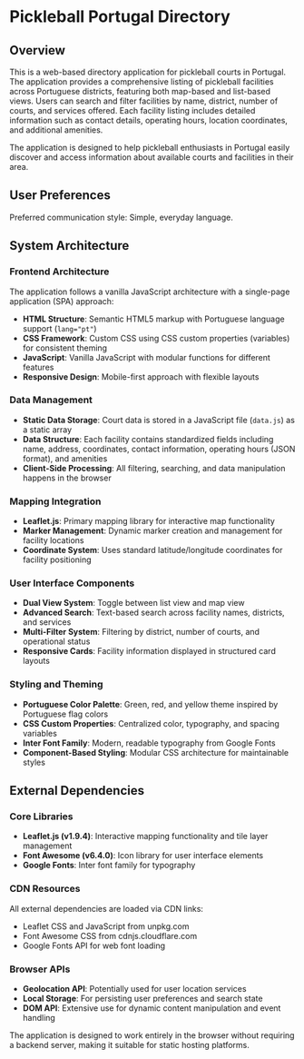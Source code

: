 # Pickleball Portugal Directory

## Overview

This is a web-based directory application for pickleball courts in Portugal. The application provides a comprehensive listing of pickleball facilities across Portuguese districts, featuring both map-based and list-based views. Users can search and filter facilities by name, district, number of courts, and services offered. Each facility listing includes detailed information such as contact details, operating hours, location coordinates, and additional amenities.

The application is designed to help pickleball enthusiasts in Portugal easily discover and access information about available courts and facilities in their area.

## User Preferences

Preferred communication style: Simple, everyday language.

## System Architecture

### Frontend Architecture
The application follows a vanilla JavaScript architecture with a single-page application (SPA) approach:

- **HTML Structure**: Semantic HTML5 markup with Portuguese language support (`lang="pt"`)
- **CSS Framework**: Custom CSS using CSS custom properties (variables) for consistent theming
- **JavaScript**: Vanilla JavaScript with modular functions for different features
- **Responsive Design**: Mobile-first approach with flexible layouts

### Data Management
- **Static Data Storage**: Court data is stored in a JavaScript file (`data.js`) as a static array
- **Data Structure**: Each facility contains standardized fields including name, address, coordinates, contact information, operating hours (JSON format), and amenities
- **Client-Side Processing**: All filtering, searching, and data manipulation happens in the browser

### Mapping Integration
- **Leaflet.js**: Primary mapping library for interactive map functionality
- **Marker Management**: Dynamic marker creation and management for facility locations
- **Coordinate System**: Uses standard latitude/longitude coordinates for facility positioning

### User Interface Components
- **Dual View System**: Toggle between list view and map view
- **Advanced Search**: Text-based search across facility names, districts, and services
- **Multi-Filter System**: Filtering by district, number of courts, and operational status
- **Responsive Cards**: Facility information displayed in structured card layouts

### Styling and Theming
- **Portuguese Color Palette**: Green, red, and yellow theme inspired by Portuguese flag colors
- **CSS Custom Properties**: Centralized color, typography, and spacing variables
- **Inter Font Family**: Modern, readable typography from Google Fonts
- **Component-Based Styling**: Modular CSS architecture for maintainable styles

## External Dependencies

### Core Libraries
- **Leaflet.js (v1.9.4)**: Interactive mapping functionality and tile layer management
- **Font Awesome (v6.4.0)**: Icon library for user interface elements
- **Google Fonts**: Inter font family for typography

### CDN Resources
All external dependencies are loaded via CDN links:
- Leaflet CSS and JavaScript from unpkg.com
- Font Awesome CSS from cdnjs.cloudflare.com
- Google Fonts API for web font loading

### Browser APIs
- **Geolocation API**: Potentially used for user location services
- **Local Storage**: For persisting user preferences and search state
- **DOM API**: Extensive use for dynamic content manipulation and event handling

The application is designed to work entirely in the browser without requiring a backend server, making it suitable for static hosting platforms.
